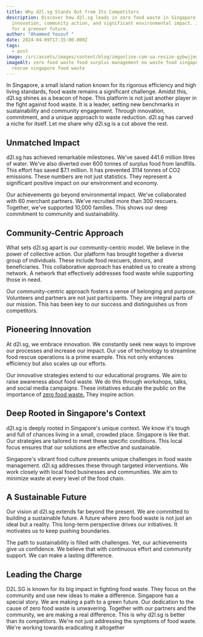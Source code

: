 ```yaml
---
title: Why d2l.sg Stands Out from Its Competitors
description: Discover how d2l.sg leads in zero food waste in Singapore with
  innovation, community action, and significant environmental impact. Join us
  for a greener future.
author: "Ahammed Yousuf "
date: 2024-04-09T17:35:00.000Z
tags:
  - post
image: /src/assets/images/content/blog/imgonline-com-ua-resize-qybwjjmyq3ttpvs.jpg
imageAlt: zero food waste food surplus management no waste food singapore food
  rescue singapore food waste
---
```


In Singapore, a small island nation known for its rigorous efficiency and high living standards, food waste remains a significant challenge. Amidst this, d2l.sg shines as a beacon of hope. This platform is not just another player in the fight against food waste. It is a leader, setting new benchmarks in sustainability and community engagement. Through innovation, commitment, and a unique approach to waste reduction. d2l.sg has carved a niche for itself. Let me share why d2l.sg is a cut above the rest.

## Unmatched Impact

d2l.sg has achieved remarkable milestones. We've saved 441.6 million litres of water. We've also diverted over 600 tonnes of surplus food from landfills. This effort has saved $7.1 million. It has prevented 3114 tonnes of CO2 emissions. These numbers are not just statistics. They represent a significant positive impact on our environment and economy.

Our achievements go beyond environmental impact. We've collaborated with 60 merchant partners. We've recruited more than 300 rescuers. Together, we've supported 10,000 families. This shows our deep commitment to community and sustainability.

## Community-Centric Approach

What sets d2l.sg apart is our community-centric model. We believe in the power of collective action. Our platform has brought together a diverse group of individuals. These include food rescuers, donors, and beneficiaries. This collaborative approach has enabled us to create a strong network. A network that effectively addresses food waste while supporting those in need.

Our community-centric approach fosters a sense of belonging and purpose. Volunteers and partners are not just participants. They are integral parts of our mission. This has been key to our success and distinguishes us from competitors.

## Pioneering Innovation

At d2l.sg, we embrace innovation. We constantly seek new ways to improve our processes and increase our impact. Our use of technology to streamline food rescue operations is a prime example. This not only enhances efficiency but also scales up our efforts.

Our innovative strategies extend to our educational programs. We aim to raise awareness about food waste. We do this through workshops, talks, and social media campaigns. These initiatives educate the public on the importance of [zero food waste.](https://d2l.sg/) They inspire action.

## Deep Rooted in Singapore's Context

d2l.sg is deeply rooted in Singapore's unique context. We know it's tough and full of chances living in a small, crowded place. Singapore is like that. Our strategies are tailored to meet these specific conditions. This local focus ensures that our solutions are effective and sustainable.

Singapore's vibrant food culture presents unique challenges in food waste management. d2l.sg addresses these through targeted interventions. We work closely with local food businesses and communities. We aim to minimize waste at every level of the food chain.

## A Sustainable Future

Our vision at d2l.sg extends far beyond the present. We are committed to building a sustainable future. A future where zero food waste is not just an ideal but a reality. This long-term perspective drives our initiatives. It motivates us to keep pushing boundaries.

The path to sustainability is filled with challenges. Yet, our achievements give us confidence. We believe that with continuous effort and community support. We can make a lasting difference.

## Leading the Charge

D2L.SG is known for its big impact in fighting food waste. They focus on the community and use new ideas to make a difference. Singapore has a special story. We are making a path to a green future. Our dedication to the cause of zero food waste is unwavering. Together with our partners and the community, we are making a real difference. This is why d2l.sg is better than its competitors. We're not just addressing the symptoms of food waste. We're working towards eradicating it altogether
